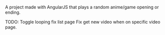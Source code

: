 A project made with AngularJS that plays a random anime/game opening or ending.

TODO:
Toggle looping
fix list page
Fix get new video when on specific video page.